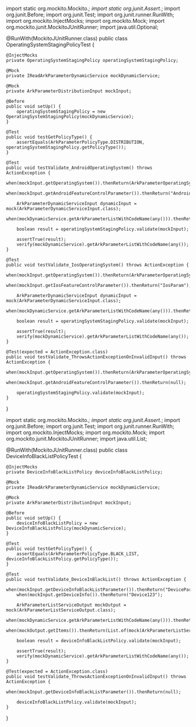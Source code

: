 import static org.mockito.Mockito.*;
import static org.junit.Assert.*;
import org.junit.Before;
import org.junit.Test;
import org.junit.runner.RunWith;
import org.mockito.InjectMocks;
import org.mockito.Mock;
import org.mockito.junit.MockitoJUnitRunner;
import java.util.Optional;

@RunWith(MockitoJUnitRunner.class)
public class OperatingSystemStagingPolicyTest {

    @InjectMocks
    private OperatingSystemStagingPolicy operatingSystemStagingPolicy;

    @Mock
    private IReadArkParameterDynamicService mockDynamicService;

    @Mock
    private ArkParameterDistributionInput mockInput;

    @Before
    public void setUp() {
        operatingSystemStagingPolicy = new OperatingSystemStagingPolicy(mockDynamicService);
    }

    @Test
    public void testGetPolicyType() {
        assertEquals(ArkParameterPolicyType.DISTRIBUTION, operatingSystemStagingPolicy.getPolicyType());
    }

    @Test
    public void testValidate_AndroidOperatingSystem() throws ActionException {
        when(mockInput.getOperatingSystem()).thenReturn(ArkParameterOperatingSystemType.AND);
        when(mockInput.getAndroidFeatureControlParameter()).thenReturn("AndroidParam");

        ArkParameterDynamicServiceInput dynamicInput = mock(ArkParameterDynamicServiceInput.class);
        when(mockDynamicService.getArkParameterListWithCodeName(any())).thenReturn(Optional.of(mock(ArkParameterServiceOutput.class)));

        boolean result = operatingSystemStagingPolicy.validate(mockInput);

        assertTrue(result);
        verify(mockDynamicService).getArkParameterListWithCodeName(any());
    }

    @Test
    public void testValidate_IosOperatingSystem() throws ActionException {
        when(mockInput.getOperatingSystem()).thenReturn(ArkParameterOperatingSystemType.IOS);
        when(mockInput.getIosFeatureControlParameter()).thenReturn("IosParam");

        ArkParameterDynamicServiceInput dynamicInput = mock(ArkParameterDynamicServiceInput.class);
        when(mockDynamicService.getArkParameterListWithCodeName(any())).thenReturn(Optional.of(mock(ArkParameterServiceOutput.class)));

        boolean result = operatingSystemStagingPolicy.validate(mockInput);

        assertTrue(result);
        verify(mockDynamicService).getArkParameterListWithCodeName(any());
    }

    @Test(expected = ActionException.class)
    public void testValidate_ThrowsActionExceptionOnInvalidInput() throws ActionException {
        when(mockInput.getOperatingSystem()).thenReturn(ArkParameterOperatingSystemType.AND);
        when(mockInput.getAndroidFeatureControlParameter()).thenReturn(null);
        
        operatingSystemStagingPolicy.validate(mockInput);
    }
}










import static org.mockito.Mockito.*;
import static org.junit.Assert.*;
import org.junit.Before;
import org.junit.Test;
import org.junit.runner.RunWith;
import org.mockito.InjectMocks;
import org.mockito.Mock;
import org.mockito.junit.MockitoJUnitRunner;
import java.util.List;

@RunWith(MockitoJUnitRunner.class)
public class DeviceInfoBlackListPolicyTest {

    @InjectMocks
    private DeviceInfoBlackListPolicy deviceInfoBlackListPolicy;

    @Mock
    private IReadArkParameterDynamicService mockDynamicService;

    @Mock
    private ArkParameterDistributionInput mockInput;

    @Before
    public void setUp() {
        deviceInfoBlackListPolicy = new DeviceInfoBlackListPolicy(mockDynamicService);
    }

    @Test
    public void testGetPolicyType() {
        assertEquals(ArkParameterPolicyType.BLACK_LIST, deviceInfoBlackListPolicy.getPolicyType());
    }

    @Test
    public void testValidate_DeviceInBlackList() throws ActionException {
        when(mockInput.getDeviceInfoBlackListParameter()).thenReturn("DeviceParam");
        when(mockInput.getDeviceInfo()).thenReturn("Device123");

        ArkParameterListServiceOutput mockOutput = mock(ArkParameterListServiceOutput.class);
        when(mockDynamicService.getArkParameterListWithCodeName(any())).thenReturn(mockOutput);
        when(mockOutput.getItems()).thenReturn(List.of(mock(ArkParameterListServiceItem.class)));

        boolean result = deviceInfoBlackListPolicy.validate(mockInput);

        assertTrue(result);
        verify(mockDynamicService).getArkParameterListWithCodeName(any());
    }

    @Test(expected = ActionException.class)
    public void testValidate_ThrowsActionExceptionOnInvalidInput() throws ActionException {
        when(mockInput.getDeviceInfoBlackListParameter()).thenReturn(null);
        
        deviceInfoBlackListPolicy.validate(mockInput);
    }
}




